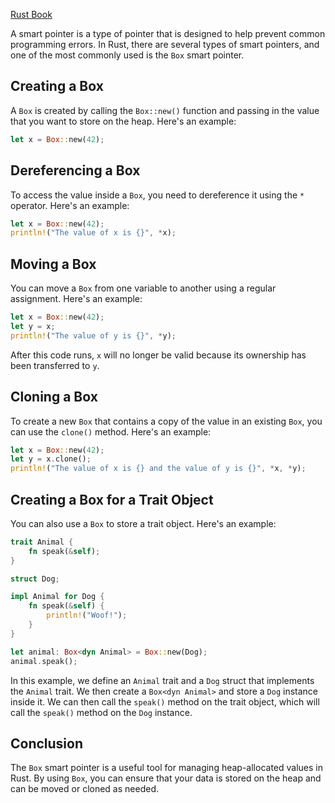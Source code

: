[Rust Book](https://doc.rust-lang.org/book/ch15-01-box.html)

A smart pointer is a type of pointer that is designed to help prevent common programming errors. In Rust, there are several types of smart pointers, and one of the most commonly used is the `Box` smart pointer. 

## Creating a Box

A `Box` is created by calling the `Box::new()` function and passing in the value that you want to store on the heap. Here's an example:

```rust
let x = Box::new(42);
```

## Dereferencing a Box

To access the value inside a `Box`, you need to dereference it using the `*` operator. Here's an example:

```rust
let x = Box::new(42);
println!("The value of x is {}", *x);
```

## Moving a Box

You can move a `Box` from one variable to another using a regular assignment. Here's an example:

```rust
let x = Box::new(42);
let y = x;
println!("The value of y is {}", *y);
```

After this code runs, `x` will no longer be valid because its ownership has been transferred to `y`.

## Cloning a Box

To create a new `Box` that contains a copy of the value in an existing `Box`, you can use the `clone()` method. Here's an example:

```rust
let x = Box::new(42);
let y = x.clone();
println!("The value of x is {} and the value of y is {}", *x, *y);
```

## Creating a Box for a Trait Object

You can also use a `Box` to store a trait object. Here's an example:

```rust
trait Animal {
    fn speak(&self);
}

struct Dog;

impl Animal for Dog {
    fn speak(&self) {
        println!("Woof!");
    }
}

let animal: Box<dyn Animal> = Box::new(Dog);
animal.speak();
```

In this example, we define an `Animal` trait and a `Dog` struct that implements the `Animal` trait. We then create a `Box<dyn Animal>` and store a `Dog` instance inside it. We can then call the `speak()` method on the trait object, which will call the `speak()` method on the `Dog` instance.

## Conclusion

The `Box` smart pointer is a useful tool for managing heap-allocated values in Rust. By using `Box`, you can ensure that your data is stored on the heap and can be moved or cloned as needed.